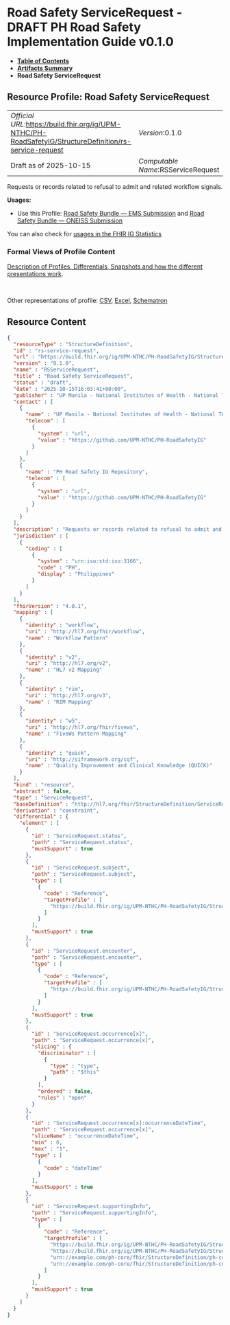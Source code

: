 # Road Safety ServiceRequest - DRAFT PH Road Safety Implementation Guide v0.1.0

* [**Table of Contents**](toc.md)
* [**Artifacts Summary**](artifacts.md)
* **Road Safety ServiceRequest**

## Resource Profile: Road Safety ServiceRequest 

| | |
| :--- | :--- |
| *Official URL*:https://build.fhir.org/ig/UPM-NTHC/PH-RoadSafetyIG/StructureDefinition/rs-service-request | *Version*:0.1.0 |
| Draft as of 2025-10-15 | *Computable Name*:RSServiceRequest |

 
Requests or records related to refusal to admit and related workflow signals. 

**Usages:**

* Use this Profile: [Road Safety Bundle — EMS Submission](StructureDefinition-rs-bundle-ems.md) and [Road Safety Bundle — ONEISS Submission](StructureDefinition-rs-bundle-oneiss.md)

You can also check for [usages in the FHIR IG Statistics](https://packages2.fhir.org/xig/example.fhir.ph.roadsafety|current/StructureDefinition/rs-service-request)

### Formal Views of Profile Content

 [Description of Profiles, Differentials, Snapshots and how the different presentations work](http://build.fhir.org/ig/FHIR/ig-guidance/readingIgs.html#structure-definitions). 

 

Other representations of profile: [CSV](StructureDefinition-rs-service-request.csv), [Excel](StructureDefinition-rs-service-request.xlsx), [Schematron](StructureDefinition-rs-service-request.sch) 



## Resource Content

```json
{
  "resourceType" : "StructureDefinition",
  "id" : "rs-service-request",
  "url" : "https://build.fhir.org/ig/UPM-NTHC/PH-RoadSafetyIG/StructureDefinition/rs-service-request",
  "version" : "0.1.0",
  "name" : "RSServiceRequest",
  "title" : "Road Safety ServiceRequest",
  "status" : "draft",
  "date" : "2025-10-15T16:03:41+00:00",
  "publisher" : "UP Manila - National Institutes of Health - National Telehealth Center",
  "contact" : [
    {
      "name" : "UP Manila - National Institutes of Health - National Telehealth Center",
      "telecom" : [
        {
          "system" : "url",
          "value" : "https://github.com/UPM-NTHC/PH-RoadSafetyIG"
        }
      ]
    },
    {
      "name" : "PH Road Safety IG Repository",
      "telecom" : [
        {
          "system" : "url",
          "value" : "https://github.com/UPM-NTHC/PH-RoadSafetyIG"
        }
      ]
    }
  ],
  "description" : "Requests or records related to refusal to admit and related workflow signals.",
  "jurisdiction" : [
    {
      "coding" : [
        {
          "system" : "urn:iso:std:iso:3166",
          "code" : "PH",
          "display" : "Philippines"
        }
      ]
    }
  ],
  "fhirVersion" : "4.0.1",
  "mapping" : [
    {
      "identity" : "workflow",
      "uri" : "http://hl7.org/fhir/workflow",
      "name" : "Workflow Pattern"
    },
    {
      "identity" : "v2",
      "uri" : "http://hl7.org/v2",
      "name" : "HL7 v2 Mapping"
    },
    {
      "identity" : "rim",
      "uri" : "http://hl7.org/v3",
      "name" : "RIM Mapping"
    },
    {
      "identity" : "w5",
      "uri" : "http://hl7.org/fhir/fivews",
      "name" : "FiveWs Pattern Mapping"
    },
    {
      "identity" : "quick",
      "uri" : "http://siframework.org/cqf",
      "name" : "Quality Improvement and Clinical Knowledge (QUICK)"
    }
  ],
  "kind" : "resource",
  "abstract" : false,
  "type" : "ServiceRequest",
  "baseDefinition" : "http://hl7.org/fhir/StructureDefinition/ServiceRequest",
  "derivation" : "constraint",
  "differential" : {
    "element" : [
      {
        "id" : "ServiceRequest.status",
        "path" : "ServiceRequest.status",
        "mustSupport" : true
      },
      {
        "id" : "ServiceRequest.subject",
        "path" : "ServiceRequest.subject",
        "type" : [
          {
            "code" : "Reference",
            "targetProfile" : [
              "https://build.fhir.org/ig/UPM-NTHC/PH-RoadSafetyIG/StructureDefinition/rs-patient"
            ]
          }
        ],
        "mustSupport" : true
      },
      {
        "id" : "ServiceRequest.encounter",
        "path" : "ServiceRequest.encounter",
        "type" : [
          {
            "code" : "Reference",
            "targetProfile" : [
              "https://build.fhir.org/ig/UPM-NTHC/PH-RoadSafetyIG/StructureDefinition/rs-encounter"
            ]
          }
        ],
        "mustSupport" : true
      },
      {
        "id" : "ServiceRequest.occurrence[x]",
        "path" : "ServiceRequest.occurrence[x]",
        "slicing" : {
          "discriminator" : [
            {
              "type" : "type",
              "path" : "$this"
            }
          ],
          "ordered" : false,
          "rules" : "open"
        }
      },
      {
        "id" : "ServiceRequest.occurrence[x]:occurrenceDateTime",
        "path" : "ServiceRequest.occurrence[x]",
        "sliceName" : "occurrenceDateTime",
        "min" : 0,
        "max" : "1",
        "type" : [
          {
            "code" : "dateTime"
          }
        ],
        "mustSupport" : true
      },
      {
        "id" : "ServiceRequest.supportingInfo",
        "path" : "ServiceRequest.supportingInfo",
        "type" : [
          {
            "code" : "Reference",
            "targetProfile" : [
              "https://build.fhir.org/ig/UPM-NTHC/PH-RoadSafetyIG/StructureDefinition/rs-healthcare-service",
              "https://build.fhir.org/ig/UPM-NTHC/PH-RoadSafetyIG/StructureDefinition/rs-organization",
              "urn://example.com/ph-core/fhir/StructureDefinition/ph-core-organization",
              "urn://example.com/ph-core/fhir/StructureDefinition/ph-core-practitioner"
            ]
          }
        ],
        "mustSupport" : true
      }
    ]
  }
}

```
